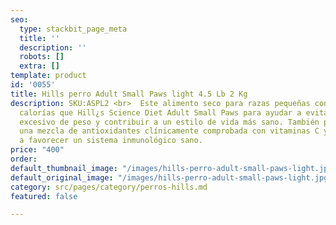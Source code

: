 ```yaml
---
seo:
  type: stackbit_page_meta
  title: ''
  description: ''
  robots: []
  extra: []
template: product
id: '0055'
title: Hills perro Adult Small Paws light 4.5 Lb 2 Kg
description: SKU:ASPL2 <br>  Este alimento seco para razas pequeñas contiene 19% menos
  calorías que Hill¿s Science Diet Adult Small Paws para ayudar a evitar el aumento
  excesivo de peso y contribuir a un estilo de vida más sano. También proporciona
  una mezcla de antioxidantes clínicamente comprobada con vitaminas C y E para ayudar
  a favorecer un sistema inmunológico sano.
price: "400"
order: 
default_thumbnail_image: "/images/hills-perro-adult-small-paws-light.jpg"
default_original_image: "/images/hills-perro-adult-small-paws-light.jpg"
category: src/pages/category/perros-hills.md
featured: false

---
```

